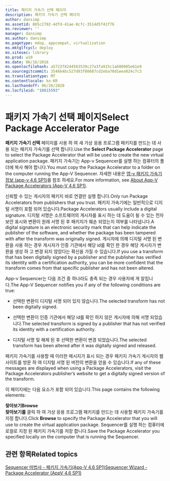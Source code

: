 ```yaml
---
title: 패키지 가속기 선택 페이지
description: 패키지 가속기 선택 페이지
author: dansimp
ms.assetid: 865c2702-4dfd-41ae-8cfc-3514d5f41f76
ms.reviewer: ''
manager: dansimp
ms.author: dansimp
ms.pagetype: mdop, appcompat, virtualization
ms.mktglfcycl: deploy
ms.sitesec: library
ms.prod: w10
ms.date: 06/16/2016
ms.openlocfilehash: a5723f8244563539c27a3fa915c1a680905e61e9
ms.sourcegitcommit: 354664bc527d93f80687cd2eba70d1eea024c7c3
ms.translationtype: MT
ms.contentlocale: ko-KR
ms.lasthandoff: 06/26/2020
ms.locfileid: "10815593"
---
```

# <span data-ttu-id="5e182-103">패키지 가속기 선택 페이지</span><span class="sxs-lookup"><span data-stu-id="5e182-103">Select Package Accelerator Page</span></span>


<span data-ttu-id="5e182-104">**패키지 가속기 선택** 페이지를 사용 하 여 새 가상 응용 프로그램 패키지를 만드는 데 사용 되는 패키지 가속기를 선택 합니다.</span><span class="sxs-lookup"><span data-stu-id="5e182-104">Use the **Select Package Accelerator** page to select the Package Accelerator that will be used to create the new virtual application package.</span></span> <span data-ttu-id="5e182-105">패키지 가속기는 App-v Sequencer를 실행 하는 컴퓨터의 폴더에 복사 해야 합니다.</span><span class="sxs-lookup"><span data-stu-id="5e182-105">You must copy the Package Accelerator to a folder on the computer running the App-V Sequencer.</span></span> <span data-ttu-id="5e182-106">자세한 내용은 [앱-v 패키지 가속기 정보 (app-v 4.6 SP1)](about-app-v-package-accelerators--app-v-46-sp1-.md)를 참조 하세요.</span><span class="sxs-lookup"><span data-stu-id="5e182-106">For more information, see [About App-V Package Accelerators (App-V 4.6 SP1)](about-app-v-package-accelerators--app-v-46-sp1-.md).</span></span>

<span data-ttu-id="5e182-107">신뢰할 수 있는 게시자의 패키지 바로 연결만 실행 합니다.</span><span class="sxs-lookup"><span data-stu-id="5e182-107">Only run Package Accelerators from publishers that you trust.</span></span> <span data-ttu-id="5e182-108">패키지 가속기에는 일반적으로 디지털 서명이 포함 되어 있습니다.</span><span class="sxs-lookup"><span data-stu-id="5e182-108">Package Accelerators usually include a digital signature.</span></span> <span data-ttu-id="5e182-109">디지털 서명은 소프트웨어의 게시자를 표시 하는 데 도움이 될 수 있는 전자 보안 표시와 변환이 원래 서명 된 후 패키지가 훼손 되었는지 여부를 나타냅니다.</span><span class="sxs-lookup"><span data-stu-id="5e182-109">A digital signature is an electronic security mark that can help indicate the publisher of the software, and whether the package has been tampered with after the transform was originally signed.</span></span> <span data-ttu-id="5e182-110">게시자에 의해 디지털 서명 된 변환을 사용 하는 경우 게시자가 인증 기관에서 해당 id를 확인 한 경우 해당 게시자가 변환을 생성 하 고 변경 되지 않았다는 확신을 가질 수 있습니다.</span><span class="sxs-lookup"><span data-stu-id="5e182-110">If you use a transform that has been digitally signed by a publisher and the publisher has verified its identity with a certification authority, you can be more confident that the transform comes from that specific publisher and has not been altered.</span></span>

<span data-ttu-id="5e182-111">App-v Sequencer는 다음 조건 중 하나라도 충족 되는 경우 사용자에 게 알립니다.</span><span class="sxs-lookup"><span data-stu-id="5e182-111">The App-V Sequencer notifies you if any of the following conditions are true:</span></span>

-   <span data-ttu-id="5e182-112">선택한 변환이 디지털 서명 되어 있지 않습니다.</span><span class="sxs-lookup"><span data-stu-id="5e182-112">The selected transform has not been digitally signed.</span></span>

-   <span data-ttu-id="5e182-113">선택한 변환이 인증 기관에서 해당 id를 확인 하지 않은 게시자에 의해 서명 되었습니다.</span><span class="sxs-lookup"><span data-stu-id="5e182-113">The selected transform is signed by a publisher that has not verified its identity with a certification authority.</span></span>

-   <span data-ttu-id="5e182-114">디지털 서명 및 해제 된 후 선택한 변환이 변경 되었습니다.</span><span class="sxs-lookup"><span data-stu-id="5e182-114">The selected transform has been altered after it was digitally signed and released.</span></span>

<span data-ttu-id="5e182-115">패키지 가속기를 사용할 때 이러한 메시지가 표시 되는 경우 패키지 가속기 게시자의 웹 사이트를 방문 하 여 디지털 서명 된 버전의 변환을 얻을 수 있습니다.</span><span class="sxs-lookup"><span data-stu-id="5e182-115">If any of these messages are displayed when using a Package Accelerators, visit the Package Accelerators publisher’s website to get a digitally signed version of the transform.</span></span>

<span data-ttu-id="5e182-116">이 페이지에는 다음 요소가 포함 되어 있습니다.</span><span class="sxs-lookup"><span data-stu-id="5e182-116">This page contains the following elements:</span></span>

<a href="" id="browse"></a>**<span data-ttu-id="5e182-117">찾아보기</span><span class="sxs-lookup"><span data-stu-id="5e182-117">Browse</span></span>**  
<span data-ttu-id="5e182-118">**찾아보기를** 클릭 하 여 가상 응용 프로그램 패키지를 만드는 데 사용할 패키지 가속기를 지정 합니다.</span><span class="sxs-lookup"><span data-stu-id="5e182-118">Click **Browse** to specify the Package Accelerator that you will use to create the virtual application package.</span></span> <span data-ttu-id="5e182-119">Sequencer를 실행 하는 컴퓨터에 로컬로 지정 된 패키지 가속기를 저장 합니다.</span><span class="sxs-lookup"><span data-stu-id="5e182-119">Save the Package Accelerator you specified locally on the computer that is running the Sequencer.</span></span>

## <span data-ttu-id="5e182-120">관련 항목</span><span class="sxs-lookup"><span data-stu-id="5e182-120">Related topics</span></span>


[<span data-ttu-id="5e182-121">Sequencer 마법사 - 패키지 가속기(App-V 4.6 SP1)</span><span class="sxs-lookup"><span data-stu-id="5e182-121">Sequencer Wizard - Package Accelerator (AppV 4.6 SP1)</span></span>](sequencer-wizard---package-accelerator--appv-46-sp1-.md)

 

 





